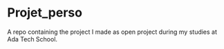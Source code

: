 # Projet_perso
A repo containing the project I made as open project during my studies at Ada Tech School.
